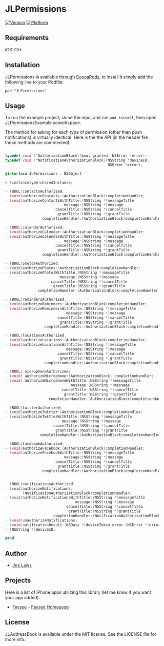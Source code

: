 # JLPermissions

[![Version](http://cocoapod-badges.herokuapp.com/v/JLPermissions/badge.png)](http://cocoadocs.org/docsets/JLPermissions)
[![Platform](http://cocoapod-badges.herokuapp.com/p/JLPermissions/badge.png)](http://cocoadocs.org/docsets/JLPermissions)

## Requirements

iOS 7.0+

## Installation

JLPermissions is available through [CocoaPods](http://cocoapods.org), to install
it simply add the following line to your Podfile:

    pod "JLPermissions"

## Usage

To run the example project; clone the repo, and run `pod install`, then open JLPermissionsExample.xcworkspace.

The method for asking for each type of permission (other than push notifications) is virtually identical.  Here is the the API (in the header file these methods are commented):

```objective-c

typedef void (^AuthorizationBlock)(bool granted, NSError *error);
typedef void (^NotificationAuthorizationBlock)(NSString *deviceID,
                                               NSError *error);

@interface JLPermissions : NSObject

+ (instancetype)sharedInstance;

- (BOOL)contactsAuthorized;
- (void)authorizeContacts:(AuthorizationBlock)completionHandler;
- (void)authorizeContactsWithTitle:(NSString *)messageTitle
                           message:(NSString *)message
                       cancelTitle:(NSString *)cancelTitle
                        grantTitle:(NSString *)grantTitle
                 completionHandler:(AuthorizationBlock)completionHandler;

- (BOOL)calendarAuthorized;
- (void)authorizeCalendar:(AuthorizationBlock)completionHandler;
- (void)authorizeCalendarWithTitle:(NSString *)messageTitle
                           message:(NSString *)message
                       cancelTitle:(NSString *)cancelTitle
                        grantTitle:(NSString *)grantTitle
                 completionHandler:(AuthorizationBlock)completionHandler;

- (BOOL)photosAuthorized;
- (void)authorizePhotos:(AuthorizationBlock)completionHandler;
- (void)authorizePhotosWithTitle:(NSString *)messageTitle
                         message:(NSString *)message
                     cancelTitle:(NSString *)cancelTitle
                      grantTitle:(NSString *)grantTitle
               completionHandler:(AuthorizationBlock)completionHandler;

- (BOOL)remindersAuthorized;
- (void)authorizeReminders:(AuthorizationBlock)completionHandler;
- (void)authorizeRemindersWithTitle:(NSString *)messageTitle
                            message:(NSString *)message
                        cancelTitle:(NSString *)cancelTitle
                         grantTitle:(NSString *)grantTitle
                  completionHandler:(AuthorizationBlock)completionHandler;

- (BOOL)locationsAuthorized;
- (void)authorizeLocations:(AuthorizationBlock)completionHandler;
- (void)authorizeLocationsWithTitle:(NSString *)messageTitle
                            message:(NSString *)message
                        cancelTitle:(NSString *)cancelTitle
                         grantTitle:(NSString *)grantTitle
                  completionHandler:(AuthorizationBlock)completionHandler;

- (BOOL) microphoneAuthorized;
- (void) authorizeMicrophone:(AuthorizationBlock) completionHandler;
- (void) authorizeMicrophoneWithTitle:(NSString *)messageTitle
                              message:(NSString *)message
                          cancelTitle:(NSString *)cancelTitle
                           grantTitle:(NSString *)grantTitle
                    completionHandler:(AuthorizationBlock)completionHandler;

- (BOOL)twitterAuthorized;
- (void)authorizeTwitter:(AuthorizationBlock)completionHandler;
- (void)authorizeTwitterWithTitle:(NSString *)messageTitle
                          message:(NSString *)message
                      cancelTitle:(NSString *)cancelTitle
                       grantTitle:(NSString *)grantTitle
                completionHandler:(AuthorizationBlock)completionHandler;

- (BOOL)facebookAuthorized;
- (void)authorizeFacebook:(AuthorizationBlock)completionHandler;
- (void)authorizeFacebookWithTitle:(NSString *)messageTitle
                           message:(NSString *)message
                       cancelTitle:(NSString *)cancelTitle
                        grantTitle:(NSString *)grantTitle
                 completionHandler:(AuthorizationBlock)completionHandler;


- (BOOL)notificationsAuthorized;
- (void)authorizeNotifications:
        (NotificationAuthorizationBlock)completionHandler;
- (void)authorizeNotificationsWithTitle:(NSString *)messageTitle
                                message:(NSString *)message
                            cancelTitle:(NSString *)cancelTitle
                             grantTitle:(NSString *)grantTitle
                      completionHandler:(NotificationAuthorizationBlock)completionHandler;
- (void)unauthorizeNotifications;
- (void)notificationResult:(NSData *)deviceToken error:(NSError *)error;
- (NSString *)deviceID;

@end
```

## Author

- [Joe Laws]

## Projects

Here is a list of iPhone apps utilizing this library (let me know if you want your app added):

- [Faysee] - [Faysee Homepage]

## License

JLAddressBook is available under the MIT license. See the LICENSE file for more info.

[Joe Laws]:https://angel.co/joe-laws
[Faysee]:https://itunes.apple.com/us/app/seer-reminders/id721450216?ls=1&mt=8
[Faysee Homepage]:http://faysee.com

